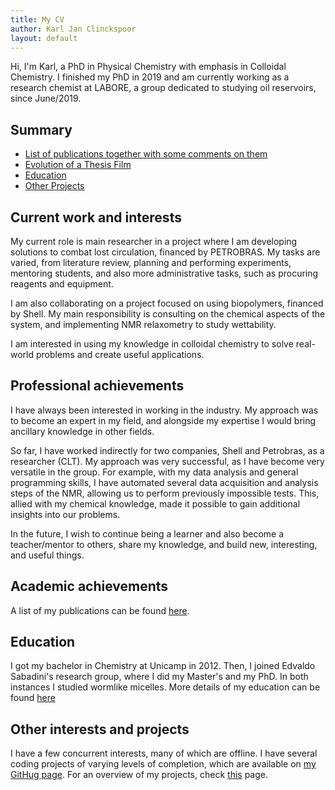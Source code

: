 ```yaml
---
title: My CV
author: Karl Jan Clinckspoor
layout: default
---
```


Hi, I'm Karl, a PhD in Physical Chemistry with emphasis in Colloidal Chemistry.
I finished my PhD in 2019 and am currently working as a research chemist at
LABORE, a group dedicated to studying oil reservoirs, since June/2019.

## Summary

* [List of publications together with some comments on them](publications.html)
* [Evolution of a Thesis Film](evol_thesis.html)
* [Education](education.html)
* [Other Projects](other_projects.html)

## Current work and interests

My current role is main researcher in a project where I am developing solutions
to combat lost circulation, financed by PETROBRAS. My tasks are varied, from
literature review, planning and performing experiments, mentoring students, and
also more administrative tasks, such as procuring reagents and equipment.

I am also collaborating on a project focused on using biopolymers, financed by
Shell. My main responsibility is consulting on the chemical aspects of the
system, and implementing NMR relaxometry to study wettability.

I am interested in using my knowledge in colloidal chemistry to solve
real-world problems and create useful applications.

## Professional achievements

I have always been interested in working in the industry. My approach was to
become an expert in my field, and alongside my expertise I would bring ancillary
knowledge in other fields.

So far, I have worked indirectly for two companies, Shell and Petrobras, as a
researcher (CLT). My approach was very successful, as I have become very
versatile in the group. For example, with my data analysis and general
programming skills, I have automated several data acquisition and analysis steps
of the NMR, allowing us to perform previously impossible tests. This, allied
with my chemical knowledge, made it possible to gain additional insights into
our problems.

In the future, I wish to continue being a learner and also become a
teacher/mentor to others, share my knowledge, and build new, interesting, and
useful things.

## Academic achievements

A list of my publications can be found [here](publications.html).

## Education

I got my bachelor in Chemistry at Unicamp in 2012. Then, I joined Edvaldo
Sabadini's research group, where I did my Master's and my PhD. In both instances
I studied wormlike micelles. More details of my education can be found
[here](education.html)

## Other interests and projects

I have a few concurrent interests, many of which are offline. I have several
coding projects of varying levels of completion, which are available on [my
GitHug page](github.com/KarlClinckspoor). For an overview of my projects, check
[this](other_projects.html) page.


<!-- List of blog posts:
<ul>
  {% for post in site.posts %}
    <li>
      <a href="{{ post.url }}">{{ post.title }}</a>
    </li>
  {% endfor %}
</ul> -->
